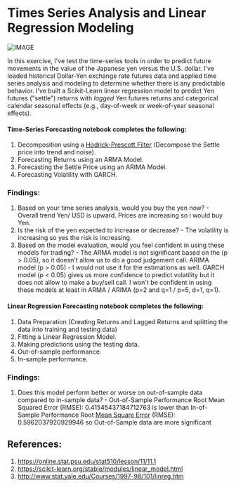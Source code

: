 # Times Series Analysis and Linear Regression Modeling

![IMAGE](image.png) 

In this exercise, I've test the time-series tools in order to predict future movements in the value of the Japanese yen versus the U.S. dollar. I've loaded historical Dollar-Yen exchange rate futures data and applied time series analysis and modeling to determine whether there is any predictable behavior. I've built a Scikit-Learn linear regression model to predict Yen futures ("settle") returns with *lagged* Yen futures returns and categorical calendar seasonal effects (e.g., day-of-week or week-of-year seasonal effects).

 #### Time-Series Forecasting notebook completes the following:

1. Decomposition using a [Hodrick-Prescott Filter](https://en.wikipedia.org/wiki/Hodrick–Prescott_filter) (Decompose the Settle price into trend and noise).
2. Forecasting Returns using an ARMA Model.
3. Forecasting the Settle Price using an ARIMA Model.
4. Forecasting Volatility with GARCH.

### Findings:

1. Based on your time series analysis, would you buy the yen now? - Overall trend Yen/ USD is upward. Prices are increasing so i would buy Yen.  
2. Is the risk of the yen expected to increase or decrease? - The volatility is increasing so yes the risk is increasing.
3. Based on the model evaluation, would you feel confident in using these models for trading? - The ARMA model is not significant based on the (p > 0.05), so it doesn't allow us to do a good judgement call. ARIMA model (p > 0.05) - I would not use it for the estimations as well.  GARCH model (p < 0.05) gives us more confidence to predict volatility but it does not allow to make a buy/sell call. I won't be confident in using these models at least in ARMA / ARIMA (p=2 and q=1 / p=5, d=1, q=1). 

#### Linear Regression Forecasting notebook completes the following:

1. Data Preparation (Creating Returns and Lagged Returns and splitting the data into training and testing data)
2. Fitting a Linear Regression Model.
3. Making predictions using the testing data.
4. Out-of-sample performance.
5. In-sample performance.

### Findings:

1. Does this model perform better or worse on out-of-sample data compared to in-sample data? - Out-of-Sample Performance Root Mean Squared Error (RMSE): 0.41545437184712763 is lower than In-of-Sample Performance Root [Mean Square Error](https://www.statisticshowto.com/probability-and-statistics/regression-analysis/rmse-root-mean-square-error/) (RMSE): 0.5962037920929946 so Out-of-Sample data are more significant

## References:

1. https://online.stat.psu.edu/stat510/lesson/11/11.1
2. https://scikit-learn.org/stable/modules/linear_model.html
3. http://www.stat.yale.edu/Courses/1997-98/101/linreg.htm 


